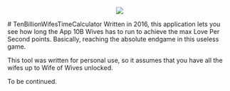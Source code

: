 <p align="center">
  <img src="https://raw.githubusercontent.com/XOlifreX/TenBillionWivesTimeCalculator/master/TenBillionWifesTimeWatcher/Resources/10BWiveslogo.png">
</p>
# TenBillionWifesTimeCalculator
Written in 2016, this application lets you see how long the App 10B Wives has to run to achieve the max Love Per Second points. Basically, reaching the absolute endgame in this useless game.

This tool was written for personal use, so it assumes that you have all the wifes up to Wife of Wives unlocked.

To be continued.
